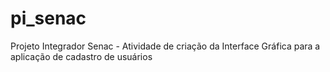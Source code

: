 # pi_senac
Projeto Integrador Senac - Atividade de criação da Interface Gráfica para a aplicação de cadastro de usuários
